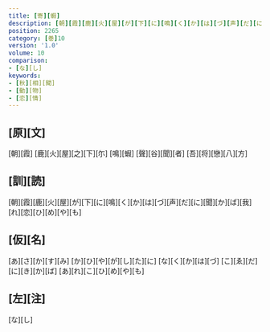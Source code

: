 ```yaml
---
title: [寄][蝦]
description: [朝][霞][鹿][火][屋][が][下][に][鳴][く][か][は][づ][声][だ][に][聞][か][ば][我][れ][恋][ひ][め][や][も]
position: 2265
category: [巻]10
version: '1.0'
volume: 10
comparison:
- [な][し]
keywords:
- [秋][相][聞]
- [動][物]
- [恋][情]
---
```


## [原][文]

[朝][霞] [鹿][火][屋][之][下][尓] [鳴][蝦] [聲][谷][聞][者] [吾][将][戀][八][方]

## [訓][読]

[朝][霞][鹿][火][屋][が][下][に][鳴][く][か][は][づ][声][だ][に][聞][か][ば][我][れ][恋][ひ][め][や][も]

## [仮][名]

[あ][さ][か][す][み] [か][ひ][や][が][し][た][に] [な][く][か][は][づ] [こ][ゑ][だ][に][き][か][ば] [あ][れ][こ][ひ][め][や][も]

## [左][注]

[な][し]
